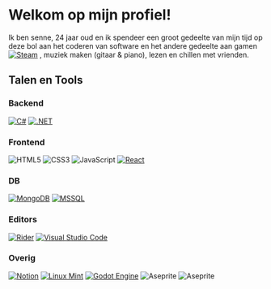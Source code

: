 # Welkom op mijn profiel!
Ik ben senne, 24 jaar oud en ik spendeer een groot gedeelte van mijn tijd op deze bol aan het coderen van software
en het andere gedeelte aan gamen [![Steam](https://img.shields.io/badge/Steam-151b23.svg?style=for-the-badge&logo=steam&logoColor=%2361DAFB)](https://steamcommunity.com/id/SenneChocomel/) , muziek maken (gitaar & piano), lezen en chillen met vrienden.

## Talen en Tools
### Backend
[![C#](https://custom-icon-badges.demolab.com/badge/C%23-151b23.svg?style=for-the-badge&logo=cshrp&logoColor=%2361DAFB)](#)
[![.NET](https://img.shields.io/badge/.NET-151b23?style=for-the-badge&logo=dotnet&logoColor=%2361DAFB)](#)

### Frontend
![HTML5](https://img.shields.io/badge/-HTML5-151b23?style=for-the-badge&logo=html5&logoColor=%2361DAFB)
![CSS3](https://img.shields.io/badge/-CSS3-151b23?style=for-the-badge&logo=css3&logoColor=%2361DAFB)
![JavaScript](https://img.shields.io/badge/JavaScript-151b23?style=for-the-badge&logo=javascript&logoColor=%2361DAFB)
[![React](https://img.shields.io/badge/React-151b23.svg?style=for-the-badge&logo=react&logoColor=%2361DAFB)](#)

### DB
[![MongoDB](https://img.shields.io/badge/MongoDB-151b23.svg?style=for-the-badge&logo=mongodb&logoColor=%2361DAFB)](#)
[![MSSQL](https://img.shields.io/badge/Microsoft_SQL_Server-151b23?style=for-the-badge&logo=microsoft-sql-server&logoColor=%2361DAFB)](#)

### Editors
[![Rider](https://img.shields.io/badge/Rider-151b23?style=for-the-badge&logo=rider&logoColor=%2361DAFB)](#)
[![Visual Studio Code](https://custom-icon-badges.demolab.com/badge/Visual%20Studio%20Code-151b23.svg?style=for-the-badge&logo=vsc&logoColor=%2361DAFB)](#)

### Overig
[![Notion](https://img.shields.io/badge/Notion-151b23?style=for-the-badge&logo=notion&logoColor=%2361DAFB)](#)
[![Linux Mint](https://img.shields.io/badge/Linux%20Mint-151b23?style=for-the-badge&logo=linuxmint&logoColor=%2361DAFB)](#)
[![Godot Engine](https://img.shields.io/badge/Godot-151b23.svg?style=for-the-badge&logo=godot-engine&logoColor=%2361DAFB)](#)
![Aseprite](https://img.shields.io/badge/Aseprite-151b23?style=for-the-badge&logo=Aseprite&logoColor=%2361DAFB)
![Aseprite](https://img.shields.io/badge/Ableton-151b23?style=for-the-badge&logo=Ableton&logoColor=%2361DAFB)


[//]: # (psst. hier heb ik de badges vandaan https://github.com/inttter/md-badges)
